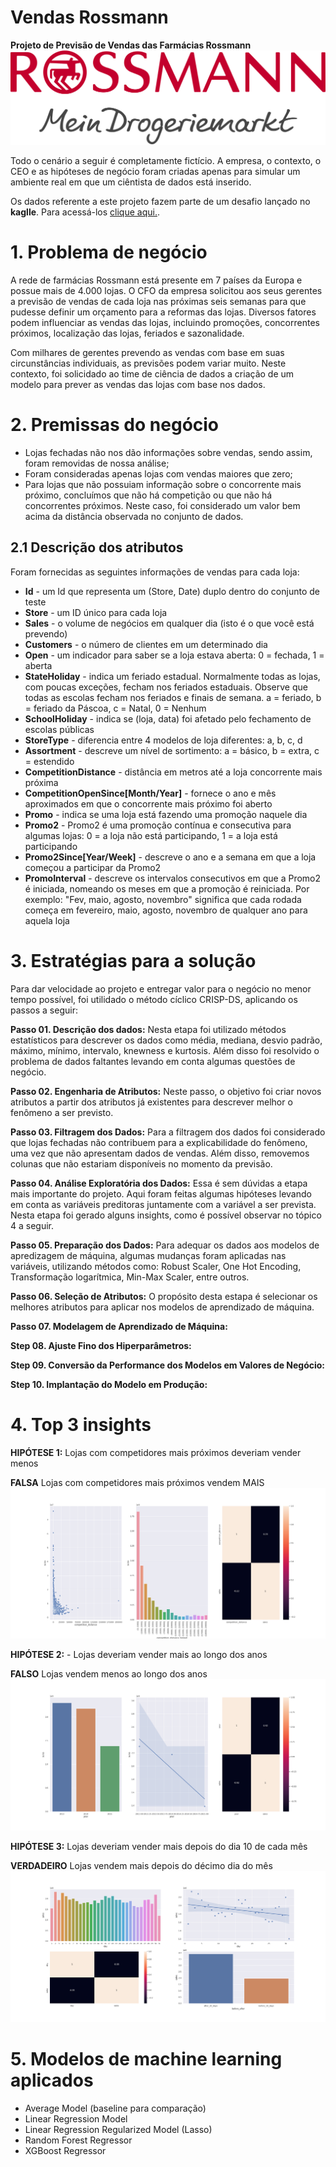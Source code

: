 # Vendas Rossmann
**Projeto de Previsão de Vendas das Farmácias Rossmann**
![](img/logo-rossmann.svg)

Todo o cenário a seguir é completamente fictício. A empresa, o contexto, o CEO e as hipóteses de negócio foram criadas apenas para simular um ambiente real em que um ciêntista de dados está inserido.

Os dados referente a este projeto fazem parte de um desafio lançado no **kaglle**. Para acessá-los [clique aqui.](https://www.kaggle.com/c/rossmann-store-sales).  


# 1. Problema de negócio
A rede de farmácias Rossmann está presente em 7 países da Europa e possue mais de 4.000 lojas. O CFO da empresa solicitou aos seus gerentes a previsão de vendas de cada loja nas próximas seis semanas para que pudesse definir um orçamento para a reformas das lojas. Diversos fatores podem influenciar as vendas das lojas, incluindo promoções, concorrentes próximos, localização das lojas, feriados e sazonalidade.

Com milhares de gerentes prevendo as vendas com base em suas circunstâncias individuais, as previsões podem variar muito. Neste contexto, foi solicidado ao time de ciência de dados a criação de um modelo para prever as vendas das lojas com base nos dados. 

# 2. Premissas do negócio

- Lojas fechadas não nos dão informações sobre vendas, sendo assim, foram removidas de nossa análise; 
- Foram consideradas apenas lojas com vendas maiores que zero;  
- Para lojas que não possuiam informação sobre o concorrente mais próximo, concluímos que não há competição ou que não há concorrentes próximos. Neste caso, foi considerado um valor bem acima da distância observada no conjunto de dados. 

## 2.1 Descrição dos atributos

Foram fornecidas as seguintes informações de vendas para cada loja:

- **Id** - um Id que representa um (Store, Date) duplo dentro do conjunto de teste  
- **Store** - um ID único para cada loja  
- **Sales** - o volume de negócios em qualquer dia (isto é o que você está prevendo)  
- **Customers** - o número de clientes em um determinado dia  
- **Open** - um indicador para saber se a loja estava aberta: 0 = fechada, 1 = aberta  
- **StateHoliday** - indica um feriado estadual. Normalmente todas as lojas, com poucas exceções, fecham nos feriados estaduais. Observe que todas as escolas fecham nos feriados e finais de semana. a = feriado, b = feriado da Páscoa, c = Natal, 0 = Nenhum  
- **SchoolHoliday** - indica se (loja, data) foi afetado pelo fechamento de escolas públicas  
- **StoreType** - diferencia entre 4 modelos de loja diferentes: a, b, c, d  
- **Assortment** - descreve um nível de sortimento: a = básico, b = extra, c = estendido  
- **CompetitionDistance** - distância em metros até a loja concorrente mais próxima  
- **CompetitionOpenSince[Month/Year]** - fornece o ano e mês aproximados em que o concorrente mais próximo foi aberto  
- **Promo** - indica se uma loja está fazendo uma promoção naquele dia  
- **Promo2** - Promo2 é uma promoção contínua e consecutiva para algumas lojas: 0 = a loja não está participando, 1 = a loja está participando  
- **Promo2Since[Year/Week]** - descreve o ano e a semana em que a loja começou a participar da Promo2  
- **PromoInterval** - descreve os intervalos consecutivos em que a Promo2 é iniciada, nomeando os meses em que a promoção é reiniciada. Por exemplo: "Fev, maio, agosto, novembro" significa que cada rodada começa em fevereiro, maio, agosto, novembro de qualquer ano para aquela loja  

# 3. Estratégias para a solução

Para dar velocidade ao projeto e entregar valor para o negócio no menor tempo possível, foi utilidado o método cíclico CRISP-DS, aplicando os passos a seguir:

**Passo 01. Descrição dos dados:** Nesta etapa foi utilizado métodos estatísticos para descrever os dados como média, mediana, desvio padrão, máximo, mínimo, intervalo, knewness e kurtosis. Além disso foi resolvido o problema de dados faltantes levando em conta algumas questões de negócio.

**Passo 02. Engenharia de Atributos:** Neste passo, o objetivo foi criar novos atributos a partir dos atributos já existentes para descrever melhor o fenômeno a ser previsto. 

**Passo 03. Filtragem dos Dados:** Para a filtragem dos dados foi considerado que lojas fechadas não contribuem para a explicabilidade do fenômeno, uma vez que não apresentam dados de vendas. Além disso, removemos colunas que não estariam disponíveis no momento da previsão.

**Passo 04. Análise Exploratória dos Dados:** Essa é sem dúvidas a etapa mais importante do projeto. Aqui foram feitas algumas hipóteses levando em conta as variáveis preditoras juntamente com a variável a ser prevista. Nesta etapa foi gerado alguns insights, como é possível observar no tópico 4 a seguir.

**Passo 05. Preparação dos Dados:** Para adequar os dados aos modelos de apredizagem de máquina, algumas mudanças foram aplicadas nas variáveis, utilizando métodos como: Robust Scaler, One Hot Encoding, Transformação logarítmica, Min-Max Scaler, entre outros. 

**Passo 06. Seleção de Atributos:** O propósito desta estapa é selecionar os melhores atributos para aplicar nos modelos de aprendizado de máquina. 

**Passo 07. Modelagem de Aprendizado de Máquina:** 

**Step 08. Ajuste Fino dos Hiperparâmetros:**

**Step 09. Conversão da Performance dos Modelos em Valores de Negócio:**

**Step 10. Implantação do Modelo em Produção:**

# 4. Top 3 insights

**HIPÓTESE 1:** Lojas com competidores mais próximos deveriam vender menos

**FALSA** Lojas com competidores mais próximos vendem MAIS
![](img/h2.png)

**HIPÓTESE 2:** - Lojas deveriam vender mais ao longo dos anos

**FALSO** Lojas vendem menos ao longo dos anos
![](img/h8.png)

**HIPÓTESE 3:** Lojas deveriam vender mais depois do dia 10 de cada mês

**VERDADEIRO** Lojas vendem mais depois do décimo dia do mês
![](img/h10.png)

# 5. Modelos de machine learning aplicados

- Average Model (baseline para comparação)
- Linear Regression Model
- Linear Regression Regularized Model (Lasso)
- Random Forest Regressor
- XGBoost Regressor








